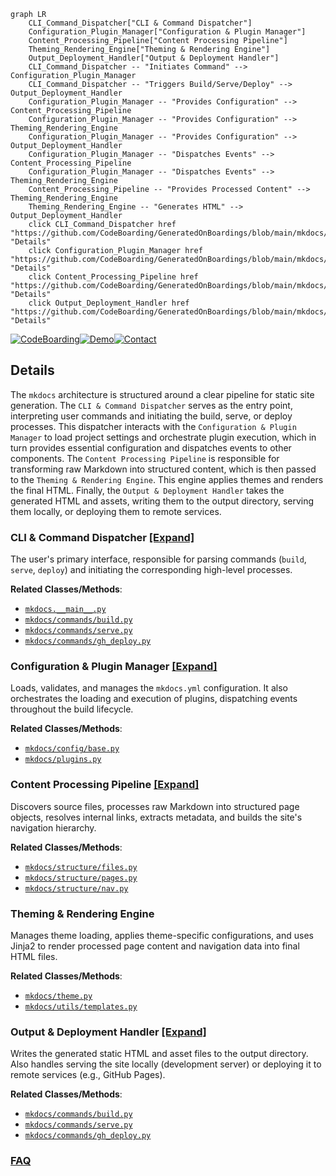 ```mermaid
graph LR
    CLI_Command_Dispatcher["CLI & Command Dispatcher"]
    Configuration_Plugin_Manager["Configuration & Plugin Manager"]
    Content_Processing_Pipeline["Content Processing Pipeline"]
    Theming_Rendering_Engine["Theming & Rendering Engine"]
    Output_Deployment_Handler["Output & Deployment Handler"]
    CLI_Command_Dispatcher -- "Initiates Command" --> Configuration_Plugin_Manager
    CLI_Command_Dispatcher -- "Triggers Build/Serve/Deploy" --> Output_Deployment_Handler
    Configuration_Plugin_Manager -- "Provides Configuration" --> Content_Processing_Pipeline
    Configuration_Plugin_Manager -- "Provides Configuration" --> Theming_Rendering_Engine
    Configuration_Plugin_Manager -- "Provides Configuration" --> Output_Deployment_Handler
    Configuration_Plugin_Manager -- "Dispatches Events" --> Content_Processing_Pipeline
    Configuration_Plugin_Manager -- "Dispatches Events" --> Theming_Rendering_Engine
    Content_Processing_Pipeline -- "Provides Processed Content" --> Theming_Rendering_Engine
    Theming_Rendering_Engine -- "Generates HTML" --> Output_Deployment_Handler
    click CLI_Command_Dispatcher href "https://github.com/CodeBoarding/GeneratedOnBoardings/blob/main/mkdocs/CLI_Command_Dispatcher.md" "Details"
    click Configuration_Plugin_Manager href "https://github.com/CodeBoarding/GeneratedOnBoardings/blob/main/mkdocs/Configuration_Plugin_Manager.md" "Details"
    click Content_Processing_Pipeline href "https://github.com/CodeBoarding/GeneratedOnBoardings/blob/main/mkdocs/Content_Processing_Pipeline.md" "Details"
    click Output_Deployment_Handler href "https://github.com/CodeBoarding/GeneratedOnBoardings/blob/main/mkdocs/Output_Deployment_Handler.md" "Details"
```

[![CodeBoarding](https://img.shields.io/badge/Generated%20by-CodeBoarding-9cf?style=flat-square)](https://github.com/CodeBoarding/GeneratedOnBoardings)[![Demo](https://img.shields.io/badge/Try%20our-Demo-blue?style=flat-square)](https://www.codeboarding.org/demo)[![Contact](https://img.shields.io/badge/Contact%20us%20-%20contact@codeboarding.org-lightgrey?style=flat-square)](mailto:contact@codeboarding.org)

## Details

The `mkdocs` architecture is structured around a clear pipeline for static site generation. The `CLI & Command Dispatcher` serves as the entry point, interpreting user commands and initiating the build, serve, or deploy processes. This dispatcher interacts with the `Configuration & Plugin Manager` to load project settings and orchestrate plugin execution, which in turn provides essential configuration and dispatches events to other components. The `Content Processing Pipeline` is responsible for transforming raw Markdown into structured content, which is then passed to the `Theming & Rendering Engine`. This engine applies themes and renders the final HTML. Finally, the `Output & Deployment Handler` takes the generated HTML and assets, writing them to the output directory, serving them locally, or deploying them to remote services.

### CLI & Command Dispatcher [[Expand]](./CLI_Command_Dispatcher.md)
The user's primary interface, responsible for parsing commands (`build`, `serve`, `deploy`) and initiating the corresponding high-level processes.


**Related Classes/Methods**:

- <a href="https://github.com/mkdocs/mkdocs/blob/master/mkdocs/__main__.py" target="_blank" rel="noopener noreferrer">`mkdocs.__main__.py`</a>
- <a href="https://github.com/mkdocs/mkdocs/blob/master/mkdocs/commands/build.py" target="_blank" rel="noopener noreferrer">`mkdocs/commands/build.py`</a>
- <a href="https://github.com/mkdocs/mkdocs/blob/master/mkdocs/commands/serve.py" target="_blank" rel="noopener noreferrer">`mkdocs/commands/serve.py`</a>
- <a href="https://github.com/mkdocs/mkdocs/blob/master/mkdocs/commands/gh_deploy.py" target="_blank" rel="noopener noreferrer">`mkdocs/commands/gh_deploy.py`</a>


### Configuration & Plugin Manager [[Expand]](./Configuration_Plugin_Manager.md)
Loads, validates, and manages the `mkdocs.yml` configuration. It also orchestrates the loading and execution of plugins, dispatching events throughout the build lifecycle.


**Related Classes/Methods**:

- <a href="https://github.com/mkdocs/mkdocs/blob/master/mkdocs/config/base.py" target="_blank" rel="noopener noreferrer">`mkdocs/config/base.py`</a>
- <a href="https://github.com/mkdocs/mkdocs/blob/master/mkdocs/plugins.py" target="_blank" rel="noopener noreferrer">`mkdocs/plugins.py`</a>


### Content Processing Pipeline [[Expand]](./Content_Processing_Pipeline.md)
Discovers source files, processes raw Markdown into structured page objects, resolves internal links, extracts metadata, and builds the site's navigation hierarchy.


**Related Classes/Methods**:

- <a href="https://github.com/mkdocs/mkdocs/blob/master/mkdocs/structure/files.py" target="_blank" rel="noopener noreferrer">`mkdocs/structure/files.py`</a>
- <a href="https://github.com/mkdocs/mkdocs/blob/master/mkdocs/structure/pages.py" target="_blank" rel="noopener noreferrer">`mkdocs/structure/pages.py`</a>
- <a href="https://github.com/mkdocs/mkdocs/blob/master/mkdocs/structure/nav.py" target="_blank" rel="noopener noreferrer">`mkdocs/structure/nav.py`</a>


### Theming & Rendering Engine
Manages theme loading, applies theme-specific configurations, and uses Jinja2 to render processed page content and navigation data into final HTML files.


**Related Classes/Methods**:

- <a href="https://github.com/mkdocs/mkdocs/blob/master/mkdocs/theme.py" target="_blank" rel="noopener noreferrer">`mkdocs/theme.py`</a>
- <a href="https://github.com/mkdocs/mkdocs/blob/master/mkdocs/utils/templates.py" target="_blank" rel="noopener noreferrer">`mkdocs/utils/templates.py`</a>


### Output & Deployment Handler [[Expand]](./Output_Deployment_Handler.md)
Writes the generated static HTML and asset files to the output directory. Also handles serving the site locally (development server) or deploying it to remote services (e.g., GitHub Pages).


**Related Classes/Methods**:

- <a href="https://github.com/mkdocs/mkdocs/blob/master/mkdocs/commands/build.py" target="_blank" rel="noopener noreferrer">`mkdocs/commands/build.py`</a>
- <a href="https://github.com/mkdocs/mkdocs/blob/master/mkdocs/commands/serve.py" target="_blank" rel="noopener noreferrer">`mkdocs/commands/serve.py`</a>
- <a href="https://github.com/mkdocs/mkdocs/blob/master/mkdocs/commands/gh_deploy.py" target="_blank" rel="noopener noreferrer">`mkdocs/commands/gh_deploy.py`</a>




### [FAQ](https://github.com/CodeBoarding/GeneratedOnBoardings/tree/main?tab=readme-ov-file#faq)